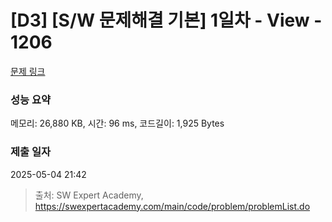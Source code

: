 # [D3] [S/W 문제해결 기본] 1일차 - View - 1206 

[문제 링크](https://swexpertacademy.com/main/code/problem/problemDetail.do?contestProbId=AV134DPqAA8CFAYh) 

### 성능 요약

메모리: 26,880 KB, 시간: 96 ms, 코드길이: 1,925 Bytes

### 제출 일자

2025-05-04 21:42



> 출처: SW Expert Academy, https://swexpertacademy.com/main/code/problem/problemList.do